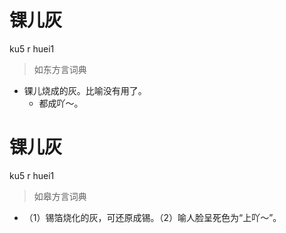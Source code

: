 # 锞儿灰
ku5 r huei1
> 如东方言词典
- 锞儿烧成的灰。比喻没有用了。
  - 都成吖～。

# 锞儿灰
ku5 r huei1
> 如皋方言词典
- （1）锡箔烧化的灰，可还原成锡。（2）喻人脸呈死色为“上吖～”。
